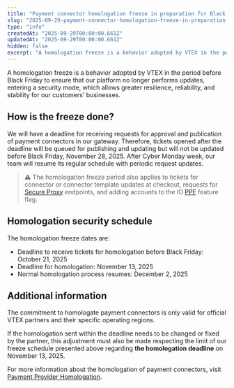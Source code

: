 ```yaml
---
title: "Payment connector homologation freeze in preparation for Black Friday 2025"
slug: "2025-09-29-payment-connector-homologation-freeze-in-preparation-for-black-friday-2025"
type: "info"
createdAt: "2025-09-29T00:00:00.661Z"
updatedAt: "2025-09-29T00:00:00.661Z"
hidden: false
excerpt: "A homologation freeze is a behavior adopted by VTEX in the period before Black Friday to ensure that our platform no longer performs updates, entering a security mode, which allows greater resilience, reliability, and stability for our customers' businesses."
---
```

A homologation freeze is a behavior adopted by VTEX in the period before Black Friday to ensure that our platform no longer performs updates, entering a security mode, which allows greater resilience, reliability, and stability for our customers' businesses.

## How is the freeze done?

We will have a deadline for receiving requests for approval and publication of payment connectors in our gateway. Therefore, tickets opened after the deadline will be queued for publishing and updating but will not be updated before Black Friday, November 28, 2025. After Cyber Monday week, our team will resume its regular schedule with periodic request updates.

> ⚠️ The homologation freeze period also applies to tickets for connector or connector template updates at checkout, requests for [Secure Proxy](https://developers.vtex.com/docs/guides/payments-integration-secure-proxy) endpoints, and adding accounts to the IO [PPF](https://developers.vtex.com/docs/guides/payments-integration-payment-provider-framework) feature flag.

## Homologation security schedule

The homologation freeze dates are:

- Deadline to receive tickets for homologation before Black Friday: October 21, 2025
- Deadline for homologation: November 13, 2025
- Normal homologation process resumes: December 2, 2025

## Additional information

The commitment to homologate payment connectors is only valid for official VTEX partners and their specific operating regions.

If the homologation sent within the deadline needs to be changed or fixed by the partner, this adjustment must also be made respecting the limit of our freeze schedule presented above regarding **the homologation deadline** on November 13, 2025.

For more information about the homologation of payment connectors, visit [Payment Provider Homologation](https://developers.vtex.com/vtex-rest-api/docs/payments-integration-payment-provider-homologation).
